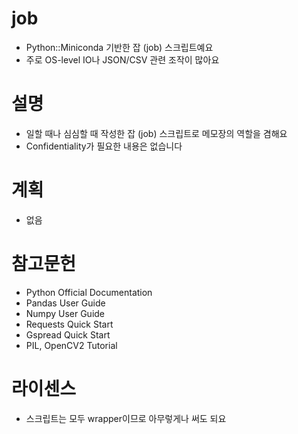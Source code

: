 # job
 - Python::Miniconda 기반한 잡 (job) 스크립트예요
 - 주로 OS-level IO나 JSON/CSV 관련 조작이 많아요

# 설명
 - 일할 때나 심심할 때 작성한 잡 (job) 스크립트로 메모장의 역할을 겸해요
 - Confidentiality가 필요한 내용은 없습니다

# 계획
 - 없음

# 참고문헌
 - Python Official Documentation
 - Pandas User Guide
 - Numpy User Guide
 - Requests Quick Start
 - Gspread Quick Start
 - PIL, OpenCV2 Tutorial
 

# 라이센스
 - 스크립트는 모두 wrapper이므로 아무렇게나 써도 되요
